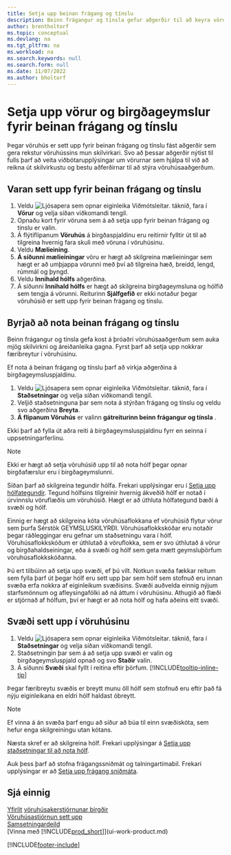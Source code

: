 ```yaml
---
title: Setja upp beinan frágang og tínslu
description: Beinn frágangur og tínsla gefur aðgerðir til að keyra vöruhúsið á skilvirkan hátt.
author: brentholtorf
ms.topic: conceptual
ms.devlang: na
ms.tgt_pltfrm: na
ms.workload: na
ms.search.keywords: null
ms.search.form: null
ms.date: 11/07/2022
ms.author: bholtorf
---
```

# <a name="set-up-items-and-locations-for-directed-put-away-and-pick"></a>Setja upp vörur og birgðageymslur fyrir beinan frágang og tínslu

Þegar vöruhús er sett upp fyrir beinan frágang og tínslu fást aðgerðir sem gera rekstur vöruhússins mun skilvirkari. Svo að þessar aðgerðir nýtist til fulls þarf að veita viðbótarupplýsingar um vörurnar sem hjálpa til við að reikna út skilvirkustu og bestu aðferðirnar til að stýra vöruhúsaaðgerðum. 

## <a name="to-set-up-an-item-for-directed-put-away-and-pick"></a>Varan sett upp fyrir beinan frágang og tínslu

1. Veldu ![Ljósapera sem opnar eiginleika Viðmótsleitar.](media/ui-search/search_small.png "Segðu mér hvað þú vilt gera") táknið, fara í **Vörur** og velja síðan viðkomandi tengil.  
2. Opnaðu kort fyrir vöruna sem á að setja upp fyrir beinan frágang og tínslu er valin.
3. Á flýtiflipanum **Vöruhús** á birgðaspjaldinu eru reitirnir fylltir út til að tilgreina hvernig fara skuli með vöruna í vöruhúsinu.  
4. Veldu **Mælieining**.
5.  **Á síðunni mælieiningar**  vöru er hægt að skilgreina mælieiningar sem hægt er að umþjappa vörunni með því að tilgreina hæð, breidd, lengd, rúmmál og þyngd.
6. Veldu **Innihald hólfs** aðgerðina.
7. Á síðunni **Innihald hólfs** er hægt að skilgreina birgðageymsluna og hólfið sem tengja á vörunni. Reiturinn **Sjálfgefið** er ekki notaður þegar vöruhúsið er sett upp fyrir beinan frágang og tínslu.  

## <a name="to-start-using-directed-put-away-and-pick"></a>Byrjað að nota beinan frágang og tínslu

Beinn frágangur og tínsla gefa kost á þróaðri vöruhúsaaðgerðum sem auka mjög skilvirkni og áreiðanleika gagna. Fyrst þarf að setja upp nokkrar færibreytur í vöruhúsinu.  

Ef nota á beinan frágang og tínslu þarf að virkja aðgerðina á birgðageymsluspjaldinu.

1. Veldu ![Ljósapera sem opnar eiginleika Viðmótsleitar.](media/ui-search/search_small.png "Segðu mér hvað þú vilt gera") táknið, fara í **Staðsetningar** og velja síðan viðkomandi tengil.  
2. Veljið staðsetninguna þar sem nota á stýrðan frágang og tínslu og veldu svo aðgerðina **Breyta**.  
3.  **Á flipanum Vöruhús**  er valinn  **gátreiturinn beinn frágangur og tínsla** .  

Ekki þarf að fylla út aðra reiti á birgðageymsluspjaldinu fyrr en seinna í uppsetningarferlinu.  

> [!NOTE]  
> Ekki er hægt að setja vöruhúsið upp til að nota hólf þegar opnar birgðafærslur eru í birgðageymslunni.  

Síðan þarf að skilgreina tegundir hólfa. Frekari upplýsingar eru í [Setja upp hólfategundir](warehouse-how-to-set-up-bin-types.md). Tegund hólfsins tilgreinir hvernig ákveðið hólf er notað í úrvinnslu vöruflæðis um vöruhúsið. Hægt er að úthluta hólfategund bæði á svæði og hólf.  

Einnig er hægt að skilgreina kóta vöruhúsaflokkana ef vöruhúsið flytur vörur sem þurfa Sérstök GEYMSLUSKILYRÐI. Vöruhúsaflokkskóðar eru notaðir þegar ráðleggingar eru gefnar um staðsetningu vara í hólf. Vöruhúsaflokkskóðum er úthlutað á vöruflokka, sem er svo úthlutað á vörur og birgðahaldseiningar, eða á svæði og hólf sem geta mætt geymsluþörfum vöruhúsaflokkskóðanna.  

Þú ert tilbúinn að setja upp svæði, ef þú vilt. Notkun svæða fækkar reitum sem fylla þarf út þegar hólf eru sett upp þar sem hólf sem stofnuð eru innan svæða erfa nokkra af eiginleikum svæðisins. Svæði auðvelda einnig nýjum starfsmönnum og afleysingafólki að ná áttum í vöruhúsinu. Athugið að flæði er stjórnað af hólfum, því er hægt er að nota hólf og hafa aðeins eitt svæði.  

## <a name="to-set-up-a-zone-in-your-warehouse"></a>Svæði sett upp í vöruhúsinu

1. Veldu ![Ljósapera sem opnar eiginleika Viðmótsleitar.](media/ui-search/search_small.png "Segðu mér hvað þú vilt gera") táknið, fara í **Staðsetningar** og velja síðan viðkomandi tengil.  
2. Staðsetningin þar sem á að setja upp svæði er valin og birgðageymsluspjald opnað og svo **Staðir** valin.  
3. Á síðunni **Svæði** skal fyllt í reitina eftir þörfum. [!INCLUDE[tooltip-inline-tip](includes/tooltip-inline-tip_md.md)]  

Þegar færibreytu svæðis er breytt munu öll hólf sem stofnuð eru eftir það fá nýju eiginleikana en eldri hólf haldast óbreytt.  

> [!NOTE]  
> Ef vinna á án svæða þarf engu að síður að búa til einn svæðiskóta, sem hefur enga skilgreiningu utan kótans.  

Næsta skref er að skilgreina hólf. Frekari upplýsingar á  [Setja upp staðsetningar til að nota hólf](warehouse-how-to-set-up-locations-to-use-bins.md).  

Auk þess þarf að stofna frágangssniðmát og talningartímabil. Frekari upplýsingar er að  [Setja upp frágang sniðmáta](warehouse-how-to-set-up-put-away-templates.md).  

## <a name="see-also"></a>Sjá einnig

[Yfirlit](design-details-warehouse-management.md)
[vöruhúsakerstjórnunar birgðir](inventory-manage-inventory.md)  
[Vöruhúsastjórnun sett upp](warehouse-setup-warehouse.md)     
[Samsetningardeild](assembly-assemble-items.md)    
[Vinna með [!INCLUDE[prod_short](includes/prod_short.md)]](ui-work-product.md)  


[!INCLUDE[footer-include](includes/footer-banner.md)]
